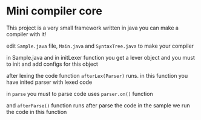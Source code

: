# Mini compiler core

This project is a very small framework written in java you can make a compiler with it!

edit `Sample.java` file, `Main.java` and `SyntaxTree.java` to make your compiler

in Sample.java and in initLexer function you get a lever object and you must to init and add configs for this object

after lexing the code function `afterLex(Parser)` runs. in this function you have inited parser with lexed code

in `parse` you must to parse code uses `parser.on()` function

and `afterParse()` function runs after parse the code in the sample we run the code in this function
